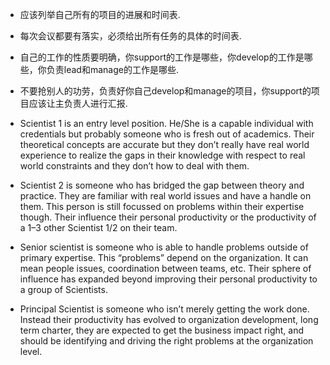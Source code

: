 * 应该列举自己所有的项目的进展和时间表.
* 每次会议都要有落实，必须给出所有任务的具体的时间表.
* 自己的工作的性质要明确，你support的工作是哪些，你develop的工作是哪些，你负责lead和manage的工作是哪些.
* 不要抢别人的功劳，负责好你自己develop和manage的项目，你support的项目应该让主负责人进行汇报.

* Scientist 1 is an entry level position. He/She is a capable individual with credentials but probably someone who is fresh out of academics. Their theoretical concepts are accurate but they don’t really have real world experience to realize the gaps in their knowledge with respect to real world constraints and they don’t how to deal with them.

* Scientist 2 is someone who has bridged the gap between theory and practice. They are familiar with real world issues and have a handle on them. This person is still focussed on problems within their expertise though. Their influence their personal productivity or the productivity of a 1–3 other Scientist 1/2 on their team.

* Senior scientist is someone who is able to handle problems outside of primary expertise. This “problems” depend on the organization. It can mean people issues, coordination between teams, etc. Their sphere of influence has expanded beyond improving their personal productivity to a group of Scientists.

* Principal Scientist is someone who isn’t merely getting the work done. Instead their productivity has evolved to organization development, long term charter, they are expected to get the business impact right, and should be identifying and driving the right problems at the organization level.
